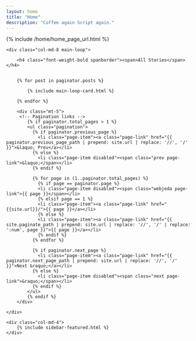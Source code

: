 ```yaml
---
layout: home
title: "Home"
description: "Coffee again Script again."
---
```


{% include /home/home_page_url.html %}

<!-- Now the rest of the posts with the usual loop but with an offset:4 on the first page so we can skeep the first 4 posts displayed above -->

<div class="row mt-3">

    <div class="col-md-8 main-loop">

        <h4 class="font-weight-bold spanborder"><span>All Stories</span></h4>


        {% for post in paginator.posts %}

            {% include main-loop-card.html %}

        {% endfor %}

        <div class="mt-5">
         <!-- Pagination links -->
            {% if paginator.total_pages > 1 %}
            <ul class="pagination">
              {% if paginator.previous_page %}
                <li class="page-item"><a class="page-link" href="{{ paginator.previous_page_path | prepend: site.url | replace: '//', '/' }}">&laquo; Prev</a></li>
              {% else %}
                <li class="page-item disabled"><span class="prev page-link">&laquo;</span></li>
              {% endif %}

              {% for page in (1..paginator.total_pages) %}
                {% if page == paginator.page %}
                <li class="page-item disabled"><span class="webjeda page-link">{{ page }}</span></li>
                {% elsif page == 1 %}
                <li class="page-item"><a class="page-link" href="{{site.url}}/">{{ page }}</a></li>
                {% else %}
                <li class="page-item"><a class="page-link" href="{{ site.paginate_path | prepend: site.url | replace: '//', '/' | replace: ':num', page }}">{{ page }}</a></li>
                {% endif %}
              {% endfor %}

              {% if paginator.next_page %}
                <li class="page-item"><a class="page-link" href="{{ paginator.next_page_path | prepend: site.url | replace: '//', '/' }}">Next &raquo;</a></li>
              {% else %}
                <li class="page-item disabled"><span class="next page-link">&raquo;</span></li>
              {% endif %}
            </ul>
            {% endif %}
        </div>

    </div>

    <div class="col-md-4">
        {% include sidebar-featured.html %}
    </div>

</div>



</div>
